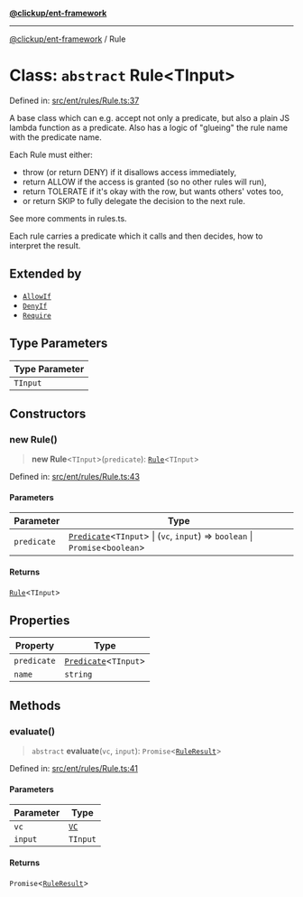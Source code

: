 [**@clickup/ent-framework**](../README.md)

***

[@clickup/ent-framework](../globals.md) / Rule

# Class: `abstract` Rule\<TInput\>

Defined in: [src/ent/rules/Rule.ts:37](https://github.com/clickup/ent-framework/blob/master/src/ent/rules/Rule.ts#L37)

A base class which can e.g. accept not only a predicate, but also a plain JS
lambda function as a predicate. Also has a logic of "glueing" the rule name
with the predicate name.

Each Rule must either:
- throw (or return DENY) if it disallows access immediately,
- return ALLOW if the access is granted (so no other rules will run),
- return TOLERATE if it's okay with the row, but wants others' votes too,
- or return SKIP to fully delegate the decision to the next rule.

See more comments in rules.ts.

Each rule carries a predicate which it calls and then decides, how to
interpret the result.

## Extended by

- [`AllowIf`](AllowIf.md)
- [`DenyIf`](DenyIf.md)
- [`Require`](Require.md)

## Type Parameters

| Type Parameter |
| ------ |
| `TInput` |

## Constructors

### new Rule()

> **new Rule**\<`TInput`\>(`predicate`): [`Rule`](Rule.md)\<`TInput`\>

Defined in: [src/ent/rules/Rule.ts:43](https://github.com/clickup/ent-framework/blob/master/src/ent/rules/Rule.ts#L43)

#### Parameters

| Parameter | Type |
| ------ | ------ |
| `predicate` | [`Predicate`](../interfaces/Predicate.md)\<`TInput`\> \| (`vc`, `input`) => `boolean` \| `Promise`\<`boolean`\> |

#### Returns

[`Rule`](Rule.md)\<`TInput`\>

## Properties

| Property | Type |
| ------ | ------ |
| <a id="predicate-1"></a> `predicate` | [`Predicate`](../interfaces/Predicate.md)\<`TInput`\> |
| <a id="name"></a> `name` | `string` |

## Methods

### evaluate()

> `abstract` **evaluate**(`vc`, `input`): `Promise`\<[`RuleResult`](../interfaces/RuleResult.md)\>

Defined in: [src/ent/rules/Rule.ts:41](https://github.com/clickup/ent-framework/blob/master/src/ent/rules/Rule.ts#L41)

#### Parameters

| Parameter | Type |
| ------ | ------ |
| `vc` | [`VC`](VC.md) |
| `input` | `TInput` |

#### Returns

`Promise`\<[`RuleResult`](../interfaces/RuleResult.md)\>
